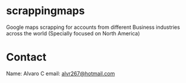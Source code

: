 # scrappingmaps
Google maps scrapping for accounts from different Business industries across the world (Specially focused on North America)



# Contact
Name: Alvaro C
email: alvr267@hotmail.com
